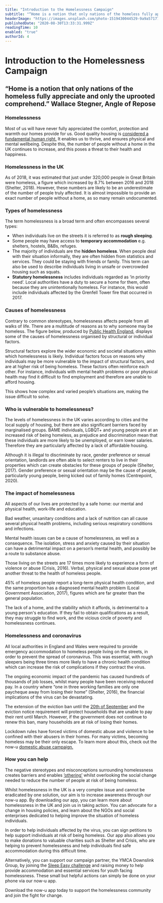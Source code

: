 ```yaml
---
title: "Introduction to the Homelessness Campaign"
subtitle: "“Home is a notion that only nations of the homeless fully appreciate and only the uprooted comprehend.” Wallace Stegner, Angle of Repose"
headerImage: "https://images.unsplash.com/photo-1519430044529-9a9a57177865?ixlib=rb-1.2.1&ixid=eyJhcHBfaWQiOjEyMDd9&auto=format&fit=crop&w=1522&q=80"
publishedDate: "2020-08-30T13:33:31.999Z"
readingTime: 10
enabled: "true"
authorId: 4
---
```


# Introduction to the Homelessness Campaign

## “Home is a notion that only nations of the homeless fully appreciate and only the uprooted comprehend.” Wallace Stegner, Angle of Repose

### Homelessness

Most of us will have never fully appreciated the comfort, protection and warmth our homes provide for us. Good quality housing is [considered a fundamental human right.](https://scotland.shelter.org.uk/__data/assets/pdf_file/0010/1657801/Housing_is_a_human_right_FINAL_100119.pdf/_nocache) It enables us to thrive, and ensures physical and mental wellbeing. Despite this, the number of people without a home in the UK continues to increase, and this poses a threat to their health and happiness.

### Homelessness in the UK

As of 2018, it was estimated that just under 320,000 people in Great Britain were homeless, a figure which increased by 8.7% between 2016 and 2018 (Shelter, 2018). However, these numbers are likely to be an underestimate of the number of people truly affected. It is almost impossible to provide an exact number of people without a home, as so many remain undocumented.

### Types of homelessness

The term homelessness is a broad term and often encompasses several types:

- When individuals live on the streets it is referred to as **rough sleeping**.
- Some people may have access to **temporary accommodation** e.g. shelters, hostels, B&Bs, refuges.
- The majority of individuals are the **hidden homeless**. When people deal with their situation informally, they are often hidden from statistics and services. They could be staying with friends or family. This term can also be used to describe individuals living in unsafe or overcrowded housing such as squats.
- **Statutory homelessness** includes individuals regarded as ‘in priority need’. Local authorities have a duty to secure a home for them, often because they are unintentionally homeless. For instance, this would include individuals affected by the Grenfell Tower fire that occurred in 2017.

### Causes of homelessness

Contrary to common stereotypes, homelessness affects people from all walks of life. There are a multitude of reasons as to why someone may be homeless. The figure below, produced by [Public Health England](https://www.gov.uk/government/publications/health-matters-rough-sleeping/health-matters-rough-sleeping), displays some of the causes of homelessness organised by structural or individual factors.

Structural factors explore the wider economic and societal situations within which homelessness is likely. Individual factors focus on reasons why individuals may be more vulnerable to the impact of structural factors, and are at higher risk of being homeless. These factors often reinforce each other. For instance, individuals with mental health problems or poor physical health may find it difficult to find employment and therefore are unable to afford housing.

This shows how complex and varied people’s situations are, making the issue difficult to solve.

### Who is vulnerable to homelessness?

The levels of homelessness in the UK varies according to cities and the local supply of housing, but there are also significant barriers faced by marginalised groups. BAME individuals, LGBQT+ and young people are at an increased risk of being homeless, as prejudice and discrimination mean that these individuals are more likely to be unemployed, or earn lower salaries. Therefore they are particularly affected by a lack of affordable housing.

Although it is illegal to discriminate by race, gender preference or sexual orientation, landlords are often able to select renters to live in their properties which can create obstacles for these groups of people (Shelter, 2017). Gender preference or sexual orientation may be the cause of people, particularly young people, being kicked out of family homes (Centrepoint, 2020).

### The impact of homelessness

All aspects of our lives are protected by a safe home: our mental and physical health, work-life and education.

Bad weather, unsanitary conditions and a lack of nutrition can all cause several physical health problems, including serious respiratory conditions and infections.

Mental health issues can be a cause of homelessness, as well as a consequence. The isolation, stress and anxiety caused by their situation can have a detrimental impact on a person’s mental health, and possibly be a route to substance abuse.

Those living on the streets are 17 times more likely to experience a form of violence or abuse (Crisis, 2016). Verbal, physical and sexual abuse pose yet another threat to the health of homeless people.

45% of homeless people report a long-term physical health condition, and the same proportion has a diagnosed mental health problem (Local Government Association, 2017), figures which are far greater than the general population.

The lack of a home, and the stability which it affords, is detrimental to a young person's education. If they fail to obtain qualifications as a result, they may struggle to find work, and the vicious circle of poverty and homelessness continues.

### Homelessness and coronavirus

All local authorities in England and Wales were required to provide emergency accommodation to homeless people living on the streets, in order to prevent the spread of coronavirus. This was essential, with rough sleepers being three times more likely to have a chronic health condition which can increase the risk of complications if they contract the virus.

The ongoing economic impact of the pandemic has caused hundreds of thousands of job losses, whilst many people have been receiving reduced pay. In a country where “one in three working families are only one paycheque away from losing their home” (Shelter, 2016), the financial implications of the virus can be devastating.

The extension of the eviction ban until the [20th of September](https://www.bbc.co.uk/news/business-53851945) and the eviction notice requirement will protect households that are unable to pay their rent until March. However, if the government does not continue to renew this ban, many households are at risk of losing their homes.

Lockdown rules have forced victims of domestic abuse and violence to be confined with their abusers in their homes. For many victims, becoming homeless may be their only escape. To learn more about this, check out the now-u [domestic abuse campaign.](https://now-u.com/campaigns/1)

### How you can help

The negative stereotypes and misconceptions surrounding homelessness creates barriers and enables [‘othering’](https://www.mindtools.com/blog/mttalk-roundup-the-ugly-truth-about-othering/) whilst overlooking the social change needed to reduce the number of people at risk of being homeless.

Whilst homelessness in the UK is a very complex issue and cannot be eradicated by one solution, our aim is to increase awareness through our now-u app. By downloading our app, you can learn more about homelessness in the UK and join us in taking action. You can advocate for a change in housing policies, and learn about the NGOs and social enterprises dedicated to helping improve the situation of homeless individuals.

In order to help individuals affected by the virus, you can sign petitions to help support individuals at risk of being homeless. Our app also allows you to make donations to valuable charities such as Shelter and Crisis, who are helping to prevent homelessness and help individuals find safe accommodation during this difficult time.

Alternatively, you can support our campaign partner, the YMCA Downslink Group, by joining the [Sleep Easy challenge](https://www.ymcadlg.org/get-involved/fundraise/sleep-easy/) and raising money to help provide accommodation and essential services for youth facing homelessness. These small but helpful actions can simply be done on your phone via our now-u app.

Download the now-u app today to support the homelessness community and join the fight for change.
